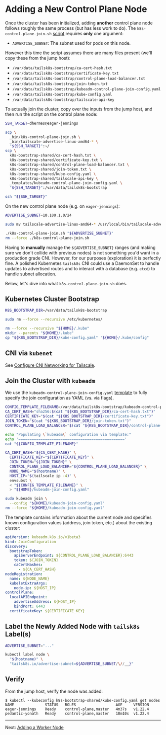 # Adding a New Control Plane Node

Once the cluster has been initialized, adding **another** control plane node
follows roughly the same process (but has less work to do). The
`k8s-control-plane-join.sh` [script][2] requires **only** one argument:

- `ADVERTISE_SUBNET`: The subnet used for pods on this node.

However this time the script assumes there are many files present (we'll copy
these from the jump host):

- `/var/data/tailsk8s-bootstrap/ca-cert-hash.txt`
- `/var/data/tailsk8s-bootstrap/certificate-key.txt`
- `/var/data/tailsk8s-bootstrap/control-plane-load-balancer.txt`
- `/var/data/tailsk8s-bootstrap/join-token.txt`
- `/var/data/tailsk8s-bootstrap/kubeadm-control-plane-join-config.yaml`
- `/var/data/tailsk8s-bootstrap/kube-config.yaml`
- `/var/data/tailsk8s-bootstrap/tailscale-api-key`

To actually join the cluster, copy over the inputs from the jump host,
and then run the script on the control plane node:

```bash
SSH_TARGET=dhermes@eager-jennings

scp \
  _bin/k8s-control-plane-join.sh \
  _bin/tailscale-advertise-linux-amd64-* \
  "${SSH_TARGET}":~/
scp \
  k8s-bootstrap-shared/ca-cert-hash.txt \
  k8s-bootstrap-shared/certificate-key.txt \
  k8s-bootstrap-shared/control-plane-load-balancer.txt \
  k8s-bootstrap-shared/join-token.txt \
  k8s-bootstrap-shared/kube-config.yaml \
  k8s-bootstrap-shared/tailscale-api-key \
  _templates/kubeadm-control-plane-join-config.yaml \
  "${SSH_TARGET}":/var/data/tailsk8s-bootstrap

ssh "${SSH_TARGET}"
```

On the new control plane node (e.g. on `eager-jennings`):

```bash
ADVERTISE_SUBNET=10.100.1.0/24

sudo mv tailscale-advertise-linux-amd64-* /usr/local/bin/tailscale-advertise

./k8s-control-plane-join.sh "${ADVERTISE_SUBNET}"
rm --force ./k8s-control-plane-join.sh
```

Having to **manually** manage the `${ADVERTISE_SUBNET}` ranges (and making
sure we don't collide with previous nodes) is not something you'd want in
a production grade CNI. However, for our purposes (exploration) it is perfectly
fine. A polished Kubernetes `tailsk8s` CNI could use a DaemonSet to handle
updates to advertised routes and to interact with a database (e.g. `etcd`)
to handle subnet allocation.

Below, let's dive into what `k8s-control-plane-join.sh` does.

## Kubernetes Cluster Bootstrap

```bash
K8S_BOOTSTRAP_DIR=/var/data/tailsk8s-bootstrap

sudo rm --force --recursive /etc/kubernetes/

rm --force --recursive "${HOME}/.kube"
mkdir --parents "${HOME}/.kube"
cp "${K8S_BOOTSTRAP_DIR}/kube-config.yaml" "${HOME}/.kube/config"
```

## CNI via `kubenet`

See [Configure CNI Networking for Tailscale][4].

## Join the Cluster with `kubeadm`

We use the `kubeadm-control-plane-join-config.yaml` [template][3] to fully
specify the join configuration as YAML (vs. via flags).

```bash
CONFIG_TEMPLATE_FILENAME=/var/data/tailsk8s-bootstrap/kubeadm-control-plane-join-config.yaml
CA_CERT_HASH="sha256:$(cat "${K8S_BOOTSTRAP_DIR}/ca-cert-hash.txt")"
CERTIFICATE_KEY="$(cat "${K8S_BOOTSTRAP_DIR}/certificate-key.txt")"
JOIN_TOKEN="$(cat "${K8S_BOOTSTRAP_DIR}/join-token.txt")"
CONTROL_PLANE_LOAD_BALANCER="$(cat "${K8S_BOOTSTRAP_DIR}/control-plane-load-balancer.txt")"

echo "Populating \`kubeadm\` configuration via template:"
echo '================================================'
cat "${CONFIG_TEMPLATE_FILENAME}"

CA_CERT_HASH="${CA_CERT_HASH}" \
  CERTIFICATE_KEY="${CERTIFICATE_KEY}" \
  JOIN_TOKEN="${JOIN_TOKEN}" \
  CONTROL_PLANE_LOAD_BALANCER="${CONTROL_PLANE_LOAD_BALANCER}" \
  NODE_NAME="$(hostname)" \
  HOST_IP="$(tailscale ip -4)" \
  envsubst \
  < "${CONFIG_TEMPLATE_FILENAME}" \
  > "${HOME}/kubeadm-join-config.yaml"

sudo kubeadm join \
  --config "${HOME}/kubeadm-join-config.yaml"
rm --force "${HOME}/kubeadm-join-config.yaml"
```

The template contains information about the current node and specifies
known configuration values (address, join token, etc.) about the existing
cluster:

```yaml
apiVersion: kubeadm.k8s.io/v1beta3
kind: JoinConfiguration
discovery:
  bootstrapToken:
    apiServerEndpoint: ${CONTROL_PLANE_LOAD_BALANCER}:6443
    token: ${JOIN_TOKEN}
    caCertHashes:
      - ${CA_CERT_HASH}
nodeRegistration:
  name: ${NODE_NAME}
  kubeletExtraArgs:
    node-ip: ${HOST_IP}
controlPlane:
  localAPIEndpoint:
    advertiseAddress: ${HOST_IP}
    bindPort: 6443
  certificateKey: ${CERTIFICATE_KEY}
```

## Label the Newly Added Node with `tailsk8s` Label(s)

```bash
ADVERTISE_SUBNET="..."

kubectl label node \
  "$(hostname)" \
  "tailsk8s.io/advertise-subnet=${ADVERTISE_SUBNET/\//__}"
```

## Verify

From the jump host, verify the node was added:

```
$ kubectl --kubeconfig k8s-bootstrap-shared/kube-config.yaml get nodes
NAME              STATUS   ROLES                  AGE     VERSION
eager-jennings    Ready    control-plane,master   4m37s   v1.22.4
pedantic-yonath   Ready    control-plane,master   18m10s  v1.22.4
```

---

Next: [Adding a Worker Node][1]

[1]: 11-add-worker-node.md
[2]: _bin/k8s-control-plane-join.sh
[3]: _templates/kubeadm-control-plane-join-config.yaml
[4]: 09-tailscale-cni.md
